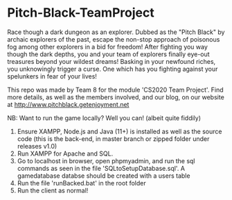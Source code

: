 # Pitch-Black-TeamProject
Race though a dark dungeon as an explorer. Dubbed as the "Pitch Black" by archaic explorers of the past, escape the non-stop approach of poisonous fog among other explorers in a bid for freedom! After fighting you way though the dark depths, you and your team of explorers finally eye-out treasures beyond your wildest dreams! Basking in your newfound riches, you unknowingly trigger a curse. One which has you fighting against your spelunkers in fear of your lives!

This repo was made by Team 8 for the module 'CS2020 Team Project'. Find more details, as well as the members involved, and our blog, on our website at http://www.pitchblack.getenjoyment.net

  NB: Want to run the game locally? Well you can! (albeit quite fiddily)
  1. Ensure XAMPP, Node.js and Java (11+) is installed as well as the source code (this is the back-end, in master branch or zipped folder under releases v1.0)
  2. Run XAMPP for Apache and SQL.
  3. Go to localhost in browser, open phpmyadmin, and run the sql commands as seen in the file 'SQLtoSetupDatabase.sql'. A gamedatabase databse should be created with a users table
  4. Run the file 'runBacked.bat' in the root folder
  5. Run the client as normal!
